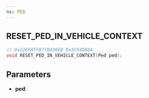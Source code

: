 ```yaml
---
ns: PED
---
```

## RESET_PED_IN_VEHICLE_CONTEXT

```c
// 0x22EF8FF8778030EB 0x3C94D88A
void RESET_PED_IN_VEHICLE_CONTEXT(Ped ped);
```


## Parameters
* **ped**: 

